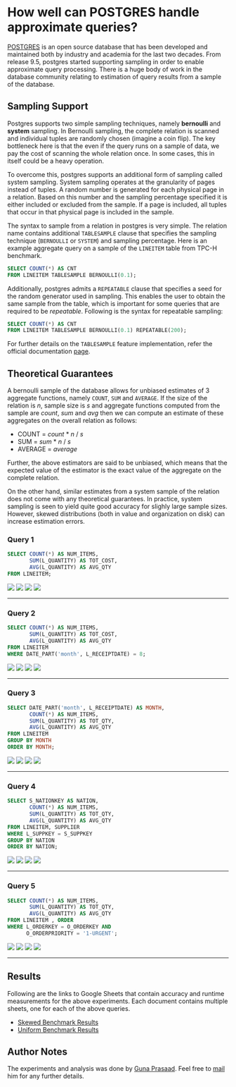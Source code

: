 # How well can POSTGRES handle approximate queries?
[POSTGRES](https://www.postgresql.org/) is an open source database that has been developed and maintained both by industry and academia for the last two decades. From release 9.5, postgres started supporting sampling in order to enable approximate query processing. There is a huge body of work in the database community relating to estimation of query results from a sample of the database. 

## Sampling Support
Postgres supports two simple sampling techniques, namely **bernoulli** and **system** sampling. In Bernoulli sampling, the complete relation is scanned and individual tuples are randomly chosen (imagine a coin flip). The key bottleneck here is that the even if the query runs on a sample of data, we pay the cost of scanning the whole relation once. In some cases, this in itself could be a heavy operation.  
  
To overcome this, postgres supports an additional form of sampling called system sampling. System sampling operates at the granularity of pages instead of tuples. A random number is generated for each physical page in a relation. Based on this number and the sampling percentage specified it is either included or excluded from the sample. If a page is included, all tuples that occur in that physical page is included in the sample.  

The syntax to sample from a relation in postgres is very simple. The relation name contains additional `TABLESAMPLE` clause that specifies the sampling technique (`BERNOULLI` or `SYSTEM`) and sampling percentage. Here is an example aggregate query on a sample of the `LINEITEM` table from TPC-H benchmark.

```sql
SELECT COUNT(*) AS CNT 
FROM LINEITEM TABLESAMPLE BERNOULLI(0.1);
```
Additionally, postgres admits a `REPEATABLE` clause that specifies a seed for the random generator used in sampling. This enables the user to obtain the same sample from the table, which is important for some queries that are required to be *repeatable*. Following is the syntax for repeatable sampling:

```sql
SELECT COUNT(*) AS CNT 
FROM LINEITEM TABLESAMPLE BERNOULLI(0.1) REPEATABLE(200);
```

For further details on the `TABLESAMPLE` feature implementation, refer the official documentation [page](https://wiki.postgresql.org/wiki/TABLESAMPLE_Implementation). 

## Theoretical Guarantees
A bernoulli sample of the database allows for unbiased estimates of 3 aggregate functions, namely `COUNT`, `SUM` and `AVERAGE`. If the size of the relation is *n*, sample size is *s* and aggregate functions computed from the sample are *count*, *sum* and *avg* then we can compute an estimate of these aggregates on the overall relation as follows:
* COUNT = *count* * *n* / *s*  
* SUM = *sum* * *n* / *s*
* AVERAGE = *average*
  
Further, the above estimators are said to be unbiased, which means that the expected value of the estimator is the exact value of the aggregate on the complete relation. 
  
On the other hand, similar estimates from a system sample of the relation does not come with any theoretical guarantees. In practice, system sampling is seen to yield quite good accuracy for slighly large sample sizes. However, skewed distributions (both in value and organization on disk) can increase estimation errors. 


### Query 1
```sql 
SELECT COUNT(*) AS NUM_ITEMS, 
       SUM(L_QUANTITY) AS TOT_COST, 
       AVG(L_QUANTITY) AS AVG_QTY 
FROM LINEITEM;
```
![][q1-skewed] ![][q1-skewed-time]
![][q1-uniform] ![][q1-uniform-time]
***
### Query 2
```sql
SELECT COUNT(*) AS NUM_ITEMS, 
       SUM(L_QUANTITY) AS TOT_COST, 
       AVG(L_QUANTITY) AS AVG_QTY 
FROM LINEITEM  
WHERE DATE_PART('month', L_RECEIPTDATE) = 8;
```
![][q2-skewed] ![][q2-skewed-time]
![][q2-uniform] ![][q2-uniform-time]
***
### Query 3
```sql
SELECT DATE_PART('month', L_RECEIPTDATE) AS MONTH, 
       COUNT(*) AS NUM_ITEMS, 
       SUM(L_QUANTITY) AS TOT_QTY, 
       AVG(L_QUANTITY) AS AVG_QTY 
FROM LINEITEM  
GROUP BY MONTH 
ORDER BY MONTH;
```
![][q3-skewed] ![][q3-skewed-time]
![][q3-uniform] ![][q3-uniform-time]
*** 
### Query 4
```sql
SELECT S_NATIONKEY AS NATION, 
       COUNT(*) AS NUM_ITEMS, 
       SUM(L_QUANTITY) AS TOT_QTY, 
       AVG(L_QUANTITY) AS AVG_QTY 
FROM LINEITEM, SUPPLIER 
WHERE L_SUPPKEY = S_SUPPKEY 
GROUP BY NATION 
ORDER BY NATION;
```
![][q4-skewed] ![][q4-skewed-time]
![][q4-uniform] ![][q4-uniform-time]
***
### Query 5
```sql
SELECT COUNT(*) AS NUM_ITEMS, 
       SUM(L_QUANTITY) AS TOT_QTY, 
       AVG(L_QUANTITY) AS AVG_QTY 
FROM LINEITEM , ORDER
WHERE L_ORDERKEY = O_ORDERKEY AND 
      O_ORDERPRIORITY = '1-URGENT';
```
![][q5-skewed] ![][q5-skewed-time]
![][q5-uniform] ![][q5-uniform-time]
***
## Results
Following are the links to Google Sheets that contain accuracy and runtime measurements for the above experiments. Each document contains multiple sheets, one for each of the above queries.

* [Skewed Benchmark Results](https://docs.google.com/spreadsheets/d/16ZAVpPt78mrzYB0bd0ZVl-fSTfQSxy79HAKNYEkjQSs/edit?usp=sharing)
* [Uniform Benchmark Results](https://docs.google.com/spreadsheets/d/1lp3EyTpnfglM-PnFhAou8NZJ-xKikJfB_P0hXnUYuQw/edit?usp=sharing)

## Author Notes
The experiments and analysis was done by [Guna Prasaad](http://gunaprsd.github.io). Feel free to [mail](mailto:guna@cs.uw.edu) him for any further details. 

[q1-skewed]: https://github.com/mbalazin/cse599c-17sp-projects/raw/master/aqp-systems/postgres/plots/skewed-error-1.png
[q1-uniform]:https://github.com/mbalazin/cse599c-17sp-projects/raw/master/aqp-systems/postgres/plots/uniform-error-1.png
[q1-skewed-time]: https://github.com/mbalazin/cse599c-17sp-projects/raw/master/aqp-systems/postgres/plots/skewed-time-1.png
[q1-uniform-time]: https://github.com/mbalazin/cse599c-17sp-projects/raw/master/aqp-systems/postgres/plots/uniform-time-1.png

[q2-skewed]: https://github.com/mbalazin/cse599c-17sp-projects/raw/master/aqp-systems/postgres/plots/skewed-error-2.png
[q2-uniform]:https://github.com/mbalazin/cse599c-17sp-projects/raw/master/aqp-systems/postgres/plots/uniform-error-2.png
[q2-skewed-time]: https://github.com/mbalazin/cse599c-17sp-projects/raw/master/aqp-systems/postgres/plots/skewed-time-2.png
[q2-uniform-time]: https://github.com/mbalazin/cse599c-17sp-projects/raw/master/aqp-systems/postgres/plots/uniform-time-2.png

[q3-skewed]: https://github.com/mbalazin/cse599c-17sp-projects/raw/master/aqp-systems/postgres/plots/skewed-error-3.png
[q3-uniform]:https://github.com/mbalazin/cse599c-17sp-projects/raw/master/aqp-systems/postgres/plots/uniform-error-3.png
[q3-skewed-time]: https://github.com/mbalazin/cse599c-17sp-projects/raw/master/aqp-systems/postgres/plots/skewed-time-3.png
[q3-uniform-time]: https://github.com/mbalazin/cse599c-17sp-projects/raw/master/aqp-systems/postgres/plots/uniform-time-3.png

[q4-skewed]: https://github.com/mbalazin/cse599c-17sp-projects/raw/master/aqp-systems/postgres/plots/skewed-error-4.png
[q4-uniform]:https://github.com/mbalazin/cse599c-17sp-projects/raw/master/aqp-systems/postgres/plots/uniform-error-4.png
[q4-skewed-time]: https://github.com/mbalazin/cse599c-17sp-projects/raw/master/aqp-systems/postgres/plots/skewed-time-4.png
[q4-uniform-time]: https://github.com/mbalazin/cse599c-17sp-projects/raw/master/aqp-systems/postgres/plots/uniform-time-4.png

[q5-skewed]: https://github.com/mbalazin/cse599c-17sp-projects/raw/master/aqp-systems/postgres/plots/skewed-error-5.png
[q5-uniform]:https://github.com/mbalazin/cse599c-17sp-projects/raw/master/aqp-systems/postgres/plots/uniform-error-5.png
[q5-skewed-time]: https://github.com/mbalazin/cse599c-17sp-projects/raw/master/aqp-systems/postgres/plots/skewed-time-5.png
[q5-uniform-time]: https://github.com/mbalazin/cse599c-17sp-projects/raw/master/aqp-systems/postgres/plots/uniform-time-5.png
